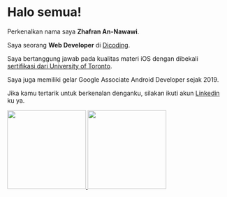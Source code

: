 # Halo semua! 

Perkenalkan nama saya **Zhafran An-Nawawi**.<br>

Saya seorang **Web Developer** di [Dicoding](https://www.dicoding.com/).<br>

Saya bertanggung jawab pada kualitas materi iOS dengan dibekali [sertifikasi dari University of Toronto](https://www.coursera.org/account/accomplishments/specialization/CLKJD8XBXJ3M).<br>

Saya juga memiliki gelar Google Associate Android Developer sejak 2019.<br>

Jika kamu tertarik untuk berkenalan denganku, silakan ikuti akun [Linkedin](https://www.linkedin.com/in/zhafran-an-nawawi-3ba246327/) ku ya.

<p align="left">
<a href="https://github.com/zhafrannawawi">
  <img height="180em" src="https://github-readme-stats-eight-theta.vercel.app/api?username=zhafrannawawi&show_icons=true&theme=algolia&include_all_commits=true&count_private=true"/>
  <img height="180em" src="https://github-readme-stats-eight-theta.vercel.app/api/top-langs/?username=zhafrannawawi&layout=compact&theme=algolia"/>
</a>
</p>
